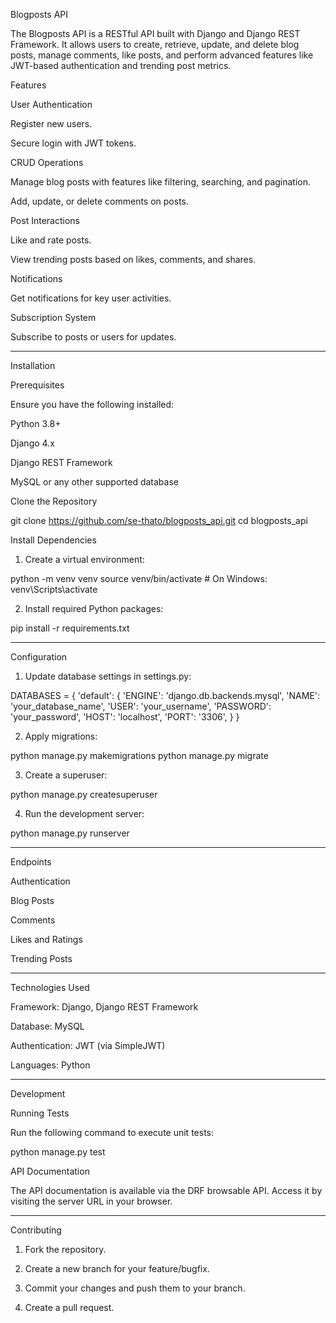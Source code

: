 Blogposts API

The Blogposts API is a RESTful API built with Django and Django REST Framework. It allows users to create, retrieve, update, and delete blog posts, manage comments, like posts, and perform advanced features like JWT-based authentication and trending post metrics.

Features

User Authentication

Register new users.

Secure login with JWT tokens.


CRUD Operations

Manage blog posts with features like filtering, searching, and pagination.

Add, update, or delete comments on posts.


Post Interactions

Like and rate posts.

View trending posts based on likes, comments, and shares.


Notifications

Get notifications for key user activities.


Subscription System

Subscribe to posts or users for updates.




---

Installation

Prerequisites

Ensure you have the following installed:

Python 3.8+

Django 4.x

Django REST Framework

MySQL or any other supported database


Clone the Repository

git clone https://github.com/se-thato/blogposts_api.git
cd blogposts_api

Install Dependencies

1. Create a virtual environment:

python -m venv venv
source venv/bin/activate  # On Windows: venv\Scripts\activate


2. Install required Python packages:

pip install -r requirements.txt




---

Configuration

1. Update database settings in settings.py:

DATABASES = {
    'default': {
        'ENGINE': 'django.db.backends.mysql',
        'NAME': 'your_database_name',
        'USER': 'your_username',
        'PASSWORD': 'your_password',
        'HOST': 'localhost',
        'PORT': '3306',
    }
}


2. Apply migrations:

python manage.py makemigrations
python manage.py migrate


3. Create a superuser:

python manage.py createsuperuser


4. Run the development server:

python manage.py runserver




---

Endpoints

Authentication

Blog Posts

Comments

Likes and Ratings

Trending Posts


---

Technologies Used

Framework: Django, Django REST Framework

Database: MySQL

Authentication: JWT (via SimpleJWT)

Languages: Python



---

Development

Running Tests

Run the following command to execute unit tests:

python manage.py test

API Documentation

The API documentation is available via the DRF browsable API. Access it by visiting the server URL in your browser.


---

Contributing

1. Fork the repository.


2. Create a new branch for your feature/bugfix.


3. Commit your changes and push them to your branch.


4. Create a pull request.


